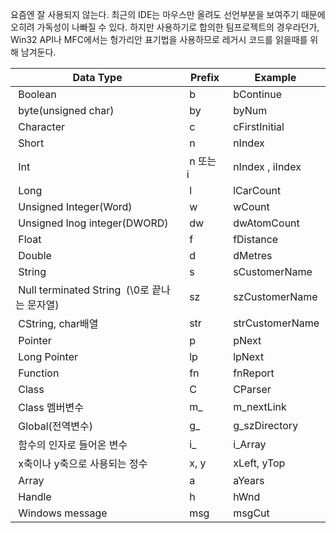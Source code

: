요즘엔 잘 사용되지 않는다.
최근의 IDE는 마우스만 올려도 선언부분을 보여주기 때문에 오히려 가독성이 나빠질 수 있다.
하지만 사용하기로 합의한 팀프로젝트의 경우라던가, Win32 API나 MFC에서는 헝가리안 표기법을 사용하므로 레거시 코드를 읽을때를 위해 남겨둔다.

|  Data Type |  Prefix |  Example  |
| --- | --- | --- |
|  Boolean |  b  |  bContinue  |
|  byte(unsigned char) |  by  |  byNum  |
|  Character  |  c  |  cFirstInitial  |
|  Short  |  n  |  nIndex  |
|  Int  |  n 또는 i |  nIndex , iIndex |
|  Long  |  l  |  lCarCount  |
|  Unsigned Integer(Word)  |  w  |  wCount  |
|  Unsigned lnog integer(DWORD)  |  dw  |  dwAtomCount  |
|  Float  |  f  |  fDistance  |
|  Double  |  d  |  dMetres  |
|  String  |  s  |  sCustomerName  |
|  Null terminated String    (\\0로 끝나는 문자열) |  sz  |  szCustomerName  |
|  CString, char배열 |  str  |  strCustomerName |
|  Pointer |  p  |  pNext  |
|  Long Pointer |  lp  |  lpNext  |
|  Function  |  fn  |  fnReport  |
|  Class  |  C |  CParser  |
|  Class 멤버변수 |  m\_  |  m\_nextLink  |
|  Global(전역변수) |  g\_  |  g\_szDirectory  |
|  함수의 인자로 들어온 변수 |  i\_  |  i\_Array  |
|  x축이나 y축으로 사용되는 정수 |  x, y  |  xLeft, yTop  |
|  Array  |  a  |  aYears  |
|  Handle  |  h  |  hWnd  |
|  Windows message  |  msg |  msgCut  |